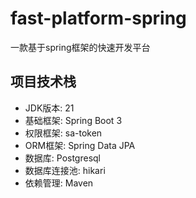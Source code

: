 # fast-platform-spring
一款基于spring框架的快速开发平台
## 项目技术栈
- JDK版本: 21
- 基础框架: Spring Boot 3
- 权限框架: sa-token
- ORM框架: Spring Data JPA
- 数据库: Postgresql
- 数据库连接池: hikari
- 依赖管理: Maven

